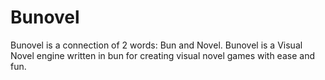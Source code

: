 # Bunovel
Bunovel is a connection of 2 words: Bun and Novel. Bunovel is a Visual Novel engine written in bun for creating visual novel games with ease and fun.
